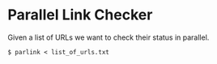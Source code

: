 # Parallel Link Checker

Given a list of URLs we want to check their status in parallel.

```
$ parlink < list_of_urls.txt
```

